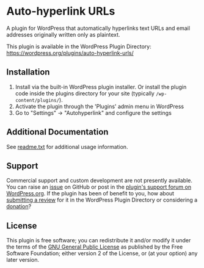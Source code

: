 # Auto-hyperlink URLs

A plugin for WordPress that automatically hyperlinks text URLs and email addresses originally written only as plaintext.

This plugin is available in the WordPress Plugin Directory: https://wordpress.org/plugins/auto-hyperlink-urls/


## Installation

1. Install via the built-in WordPress plugin installer. Or install the plugin code inside the plugins directory for your site (typically `/wp-content/plugins/`).
2. Activate the plugin through the 'Plugins' admin menu in WordPress
3. Go to "Settings" -> "Autohyperlink" and configure the settings


## Additional Documentation

See [readme.txt](https://github.com/coffee2code/auto-hyperlink-urls/blob/master/readme.txt) for additional usage information.


## Support

Commercial support and custom development are not presently available. You can raise an [issue](https://github.com/coffee2code/auto-hyperlink-urls/issues) on GitHub or post in the [plugin's support forum on WordPress.org](https://wordpress.org/support/plugin/auto-hyperlink-urls/). If the plugin has been of benefit to you, how about [submitting a review](https://wordpress.org/support/plugin/auto-hyperlink-urls/reviews/) for it in the WordPress Plugin Directory or considering a [donation](https://www.paypal.com/cgi-bin/webscr?cmd=_s-xclick&hosted_button_id=6ARCFJ9TX3522)?


## License

This plugin is free software; you can redistribute it and/or modify it under the terms of the [GNU General Public License](http://www.gnu.org/licenses/gpl-2.0.html) as published by the Free Software Foundation; either version 2 of the License, or (at your option) any later version.